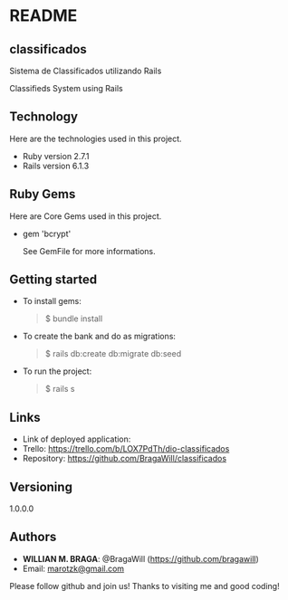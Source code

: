 # README

## classificados

Sistema de Classificados utilizando Rails

Classifieds System using Rails

## Technology

Here are the technologies used in this project.

- Ruby version 2.7.1
- Rails version 6.1.3

## Ruby Gems

Here are Core Gems used in this project.

- gem 'bcrypt'

  See GemFile for more informations.

## Getting started

- To install gems:
  > $ bundle install
- To create the bank and do as migrations:
  > $ rails db:create db:migrate db:seed
- To run the project:
  > $ rails s

## Links

- Link of deployed application:
- Trello: https://trello.com/b/LOX7PdTh/dio-classificados
- Repository: https://github.com/BragaWill/classificados

## Versioning

1.0.0.0

## Authors

- **WILLIAN M. BRAGA**: @BragaWill (https://github.com/bragawill)
- Email: marotzk@gmail.com

Please follow github and join us!
Thanks to visiting me and good coding!
